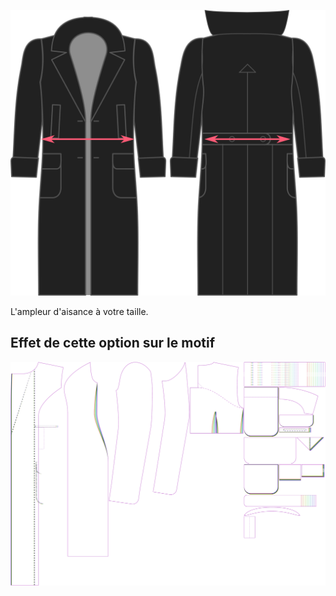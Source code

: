 ![Aisance à la taille](./waistease.svg)

L'ampleur d'aisance à votre taille.


## Effet de cette option sur le motif
![Cette image montre l'effet de cette option en superposant plusieurs variantes qui ont une valeur différente pour cette option](carlita_waistease_sample.svg "Effet de cette option sur le motif")